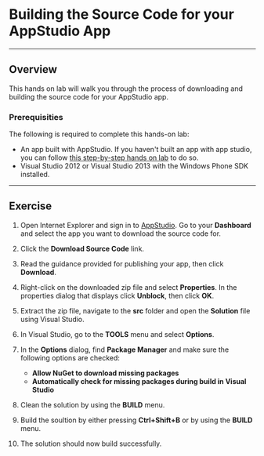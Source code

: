<a name="Title"></a>
# Building the Source Code for your AppStudio App #

---
<a name="Overview"></a>
## Overview ##

This hands on lab will walk you through the process of downloading and building the source code for your AppStudio app.

<a name="Prerequisites"></a>
### Prerequisities ###

The following is required to complete this hands-on lab:
- An app built with AppStudio. If you haven't built an app with app studio, you can follow [this step-by-step hands on lab](https://github.com/agrocholski/windows-phone-app-studio-hol/blob/master/build-your-first-app/hol.md) to do so.
- Visual Studio 2012 or Visual Studio 2013 with the Windows Phone SDK installed.

---
<a name="Exercise"></a>
## Exercise ##

1. Open Internet Explorer and sign in to [AppStudio](http://apps.windowsstore.com). Go to your **Dashboard** and select the app you want to download the source code for.

1. Click the **Download Source Code** link.

1. Read the guidance provided for publishing your app, then click **Download**.

1. Right-click on the downloaded zip file and select **Properties**. In the properties dialog that displays click **Unblock**, then click **OK**.

1. Extract the zip file, navigate to the **src** folder and open the **Solution** file using Visual Studio.

1. In Visual Studio, go to the **TOOLS** menu and select **Options**.

1. In the **Options** dialog, find **Package Manager** and make sure the following options are checked:
	- **Allow NuGet to download missing packages**
	- **Automatically check for missing packages during build in Visual Studio**

1. Clean the solution by using the **BUILD** menu.

1. Build the soultion by either pressing **Ctrl+Shift+B** or by using the **BUILD** menu.

1. The solution should now build successfully.